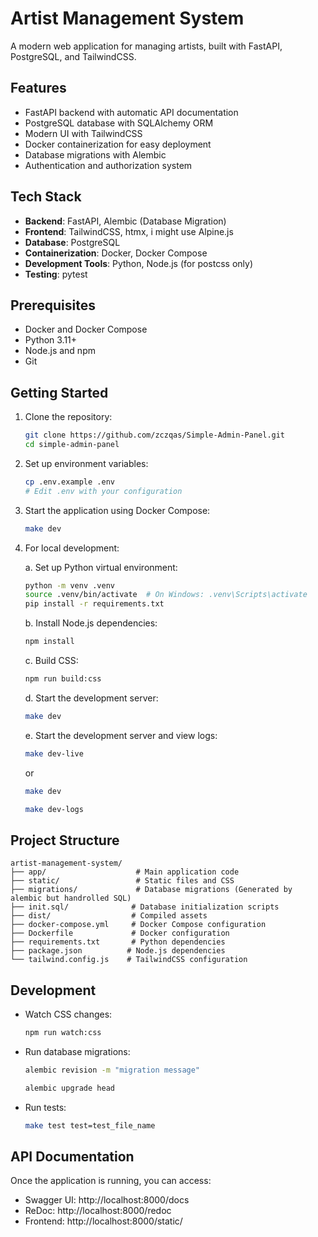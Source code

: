 # Artist Management System

A modern web application for managing artists, built with FastAPI, PostgreSQL, and TailwindCSS.

## Features

- FastAPI backend with automatic API documentation
- PostgreSQL database with SQLAlchemy ORM
- Modern UI with TailwindCSS
- Docker containerization for easy deployment
- Database migrations with Alembic
- Authentication and authorization system

## Tech Stack

- **Backend**: FastAPI, Alembic (Database Migration)
- **Frontend**: TailwindCSS, htmx, i might use Alpine.js
- **Database**: PostgreSQL
- **Containerization**: Docker, Docker Compose
- **Development Tools**: Python, Node.js (for postcss only)
- **Testing**: pytest

## Prerequisites

- Docker and Docker Compose
- Python 3.11+
- Node.js and npm
- Git

## Getting Started

1. Clone the repository:
   ```bash
   git clone https://github.com/zczqas/Simple-Admin-Panel.git
   cd simple-admin-panel
   ```

2. Set up environment variables:
   ```bash
   cp .env.example .env
   # Edit .env with your configuration
   ```

3. Start the application using Docker Compose:
   ```bash
   make dev
   ```

4. For local development:

   a. Set up Python virtual environment:
   ```bash
   python -m venv .venv
   source .venv/bin/activate  # On Windows: .venv\Scripts\activate
   pip install -r requirements.txt
   ```

   b. Install Node.js dependencies:
   ```bash
   npm install
   ```

   c. Build CSS:
   ```bash
   npm run build:css
   ```

   d. Start the development server:
   ```bash
   make dev
   ```

   e. Start the development server and view logs:
   ```bash
   make dev-live
   ```
   or 
   ```bash
   make dev

   make dev-logs
   ```

## Project Structure

```
artist-management-system/
├── app/                    # Main application code
├── static/                 # Static files and CSS
├── migrations/             # Database migrations (Generated by alembic but handrolled SQL)
├── init.sql/              # Database initialization scripts
├── dist/                  # Compiled assets
├── docker-compose.yml     # Docker Compose configuration
├── Dockerfile             # Docker configuration
├── requirements.txt       # Python dependencies
├── package.json          # Node.js dependencies
└── tailwind.config.js    # TailwindCSS configuration
```

## Development

- Watch CSS changes:
  ```bash
  npm run watch:css
  ```

- Run database migrations:
  ```bash
  alembic revision -m "migration message"

  alembic upgrade head
  ```

- Run tests:
  ```bash
  make test test=test_file_name
  ```

## API Documentation

Once the application is running, you can access:
- Swagger UI: http://localhost:8000/docs
- ReDoc: http://localhost:8000/redoc
- Frontend: http://localhost:8000/static/

